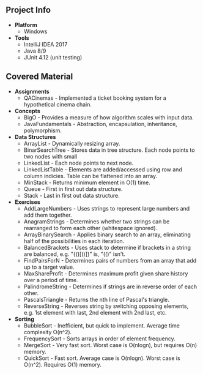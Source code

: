 ## Project Info
* **Platform**
  * Windows
* **Tools**
  * IntelliJ IDEA 2017
  * Java 8/9
  * JUnit 4.12 (unit testing)
## Covered Material
* **Assignments**
  * QACinemas - Implemented a ticket booking system for a hypothetical cinema chain.
* **Concepts**
  * BigO - Provides a measure of how algorithm scales with input data.
  * JavaFundamentals - Abstraction, encapsulation, inheritance, polymorphism.
* **Data Structures**
  * ArrayList - Dynamically resizing array.
  * BinarSearchTree - Stores data in tree structure. Each node points to two nodes with small
  * LinkedList - Each node points to next node.
  * LinkedListTable - Elements are added/accessed using row and column indicies. Table can be flattened into an array.
  * MinStack - Returns minimum element in O(1) time.
  * Queue - First in first out data structure.
  * Stack - Last in first out data structure.
* **Exercises**
  * AddLargeNumbers - Uses strings to represent large numbers and add them together.
  * AnagramStrings - Determines whether two strings can be rearranged to form each other (whitespace ignored).
  * ArrayBinarySearch - Applies binary search to an array, eliminating half of the possibilities in each iteration.
  * BalancedBrackets - Uses stack to determine if brackets in a string are balanced, e.g. "{()[()]}" is, "(()" isn't.
  * FindPairsForN - Determines pairs of numbers from an array that add up to a target value.
  * MaxShareProfit - Determines maximum profit given share history over a period of time.
  * PalindromeString - Determines if strings are in reverse order of each other.
  * PascalsTriangle - Returns the nth line of Pascal's triangle.
  * ReverseString - Reverses string by switching opposing elements, e.g. 1st element with last, 2nd element with 2nd last, etc.
* **Sorting**
  * BubbleSort - Inefficient, but quick to implement. Average time complexity O(n^2).
  * FrequencySort - Sorts arrays in order of element frequency.
  * MergeSort - Very fast sort. Worst case is O(nlogn), but requires O(n) memory.
  * QuickSort - Fast sort. Average case is O(nlogn). Worst case is O(n^2). Requires O(1) memory.
